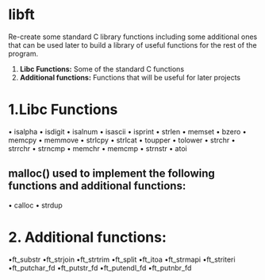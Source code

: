 # libft
Re-create some standard C library functions including some additional ones that can be used later to build a library of useful functions for the rest of the program.

1.  **Libc Functions:** Some of the standard C functions
2.  **Additional functions:** Functions that will be useful for later projects

# 1.Libc Functions

• isalpha
• isdigit
• isalnum
• isascii
• isprint
• strlen
• memset
• bzero
• memcpy
• memmove
• strlcpy
• strlcat
• toupper
• tolower
• strchr
• strrchr
• strncmp
• memchr
• memcmp
• strnstr
• atoi
## malloc() used to implement the following functions and additional functions:
• calloc
• strdup
# 2. Additional functions:
•ft_substr
•ft_strjoin
•ft_strtrim
•ft_split
•ft_itoa
•ft_strmapi
•ft_striteri
•ft_putchar_fd
•ft_putstr_fd
•ft_putendl_fd
•ft_putnbr_fd